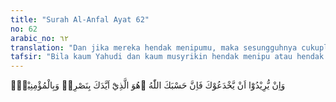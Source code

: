 ```yaml
---
title: "Surah Al-Anfal Ayat 62"
no: 62
arabic_no: ٦٢
translation: "Dan jika mereka hendak menipumu, maka sesungguhnya cukuplah Allah (menjadi pelindung) bagimu. Dialah yang memberikan kekuatan kepadamu dengan pertolongan-Nya dan dengan (dukungan) orang-orang mukmin,"
tafsir: "Bila kaum Yahudi dan kaum musyrikin hendak menipu atau hendak mencari kesempatan untuk menyerang dengan adanya perdamaian, maka Allah memberikan jaminan kepada Nabi Muhammad saw bahwa hal itu tidak akan membahayakan kaum Muslimin. Cukuplah Allah (sebagai pelindung), Allah senantiasa melindungi Rasul-Nya dan melindungi umat Islam dan akan memberikan kemenangan kepada mereka bila musuh-musuh itu menyerang kembali. Allah telah memperkuat kedudukan Rasul-Nya dengan pertolongan yang diberikan-Nya kepada kaum Muslimin di masa-masa yang lalu seperti yang terjadi pada Perang Badar, di mana kaum Muslimin dalam keadaan lemah dan sedikit jumlahnya. Mereka dapat mengalahkan kaum musyrikin yang berlipat ganda dan lengkap per-senjataannya. Allah telah mempersatukan hati kaum Muslimin sehingga mereka hidup rukun dan damai, cinta mencintai, dan saling menolong, sehingga mereka merupakan satu kesatuan yang tak terpisahkan, padahal mereka sebelumnya hidup bersuku-suku dan bermusuhan antara satu golongan dengan golongan yang lain. Mereka pada mulanya terdiri dari kaum Muslimin yang datang ke Medinah dan kaum Anshar penduduk Medinah yang menyambut kedatangan kaum Muslimin itu. Kaum Anshar sendiri dahulunya terpecah-belah terdiri dari suku Aus dan Khazraj. Antara kedua suku ini senantiasa terjadi permusuhan dan peperangan. Tetapi dengan kehendak Allah mereka semuanya menjadi umat yang bersatu di bawah panji-panji iman, bersedia mengorbankan harta dan jiwa untuk menegakkan kalimah Allah. Ini adalah satu karunia dari Allah yang tidak ternilai harganya yang tidak dapat dicapai walaupun dengan mengorbankan semua harta dan kekayaan. Kesatuan hati, kesatuan tekad dan kesatuan cita-cita dan ideologi adalah hal yang amat penting dan berharga untuk mencapai satu cita-cita. Inilah karunia Allah yang telah dimiliki oleh kaum Muslimin pada masa itu. Karena pentingnya karunia itu dan amat tinggi nilainya Allah mengingatkan mereka agar selalu mengingat Allah dengan firman-Nya:\n\nDan ingatlah nikmat Allah kepadamu ketika kamu dahulu (masa jahiliah) bermusuhan, lalu Allah mempersatukan hatimu, sehingga dengan karunia-Nya kamu menjadi bersaudara. (Ali 'Imran/3: 103)\n\nMaka dengan pertolongan Allah dan persatuan kaum Muslimin serta rasa cinta, kasih sayang yang terjalin antara sesama mereka, betapa pun kesulitan dan bagaimana pun besar bahaya yang akan menimpa tentu akan dapat ditanggulangi dan diatasi. Allah memperingatkan pula dalam ayat ini bagaimana tingginya nilai persatuan itu, sehingga bila Nabi Muhammad sendiri menghabiskan semua kekayaan yang ada di bumi untuk mencapainya pasti dia tidak akan berhasil. Tetapi Allah telah mempersatukan hati mereka dengan iman yang kuat dan rasa kasih-sayang yang tinggi. Ini adalah satu tanda bahwa Allah meridai kaum Muslimin dan merestui perjuangan mereka dan mereka tidak perlu merasa khawatir sesungguhnya Allah Mahaperkasa lagi Mahabijaksana."
---
```

وَاِنْ يُّرِيْدُوْٓا اَنْ يَّخْدَعُوْكَ فَاِنَّ حَسْبَكَ اللّٰهُ ۗهُوَ الَّذِيْٓ اَيَّدَكَ بِنَصْرِهٖ وَبِالْمُؤْمِنِيْنَۙ 